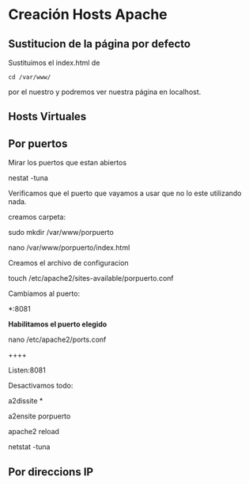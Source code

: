 # Creación Hosts Apache

## Sustitucion de la página por defecto

Sustituimos el index.html de 


    cd /var/www/

por el nuestro y podremos ver nuestra página en localhost.


## Hosts Virtuales 



## Por puertos

Mirar los puertos que estan abiertos

  nestat -tuna

Verificamos que el puerto que vayamos a usar que no lo este utilizando nada. 

creamos carpeta:

  sudo mkdir /var/www/porpuerto
  
  nano /var/www/porpuerto/index.html


Creamos el archivo de configuracion

  touch /etc/apache2/sites-available/porpuerto.conf
  

Cambiamos al puerto:

*:8081

**Habilitamos el puerto elegido**

  nano /etc/apache2/ports.conf


++++

  Listen:8081

Desactivamos todo:

  a2dissite *


  a2ensite porpuerto


  apache2 reload
  


  netstat -tuna


## Por direccions IP



